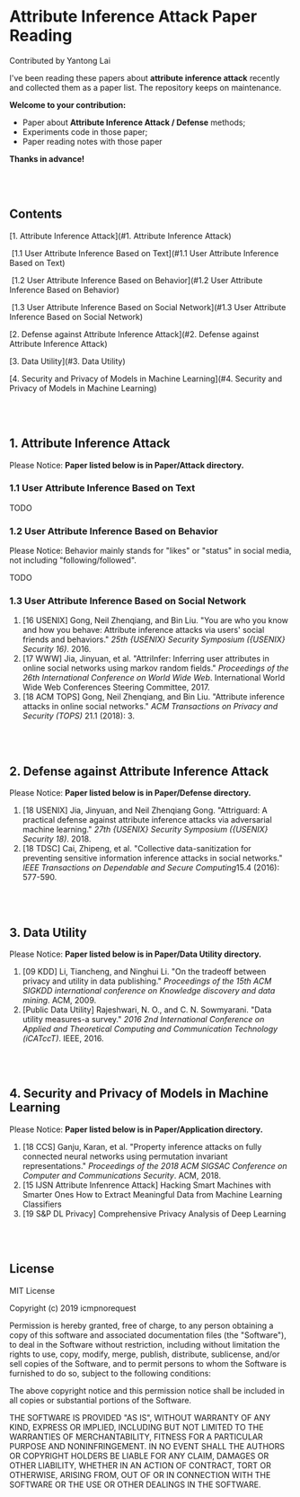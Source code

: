 # Attribute Inference Attack Paper Reading

Contributed by Yantong Lai

I've been reading these papers about **attribute inference attack** recently and collected them as a paper list. The repository keeps on maintenance. 

**Welcome to your contribution:**
- Paper about **Attribute Inference Attack / Defense** methods;
- Experiments code in those paper;
- Paper reading notes with those paper

**Thanks in advance!**

<br></br>

## Contents 

[1. Attribute Inference Attack](#1. Attribute Inference Attack)

​        [1.1 User Attribute Inference Based on Text](#1.1 User Attribute Inference Based on Text)

​        [1.2 User Attribute Inference Based on Behavior](#1.2 User Attribute Inference Based on Behavior)

​        [1.3 User Attribute Inference Based on Social Network](#1.3 User Attribute Inference Based on Social Network)

[2. Defense against Attribute Inference Attack](#2. Defense against Attribute Inference Attack)

[3. Data Utility](#3. Data Utility)

[4. Security and Privacy of Models in Machine Learning](#4. Security and Privacy of Models in Machine Learning)

<br></br>

## 1. Attribute Inference Attack

Please Notice: **Paper listed below is in Paper/Attack directory.**

### 1.1 User Attribute Inference Based on Text

TODO

### 1.2 User Attribute Inference Based on Behavior
Please Notice: Behavior mainly stands for "likes" or "status" in social media, not including "following/followed".

TODO

### 1.3 User Attribute Inference Based on Social Network

1. [16 USENIX] Gong, Neil Zhenqiang, and Bin Liu. "You are who you know and how you behave: Attribute inference attacks via users' social friends and behaviors." *25th {USENIX} Security Symposium ({USENIX} Security 16)*. 2016.
2. [17 WWW] Jia, Jinyuan, et al. "AttriInfer: Inferring user attributes in online social networks using markov random fields." *Proceedings of the 26th International Conference on World Wide Web*. International World Wide Web Conferences Steering Committee, 2017.
3. [18 ACM TOPS] Gong, Neil Zhenqiang, and Bin Liu. "Attribute inference attacks in online social networks." *ACM Transactions on Privacy and Security (TOPS)* 21.1 (2018): 3.

<br></br>


## 2. Defense against Attribute Inference Attack

Please Notice: **Paper listed below is in Paper/Defense directory.**

1. [18 USENIX] Jia, Jinyuan, and Neil Zhenqiang Gong. "Attriguard: A practical defense against attribute inference attacks via adversarial machine learning." *27th {USENIX} Security Symposium ({USENIX} Security 18)*. 2018.
2. [18 TDSC] Cai, Zhipeng, et al. "Collective data-sanitization for preventing sensitive information inference attacks in social networks." *IEEE Transactions on Dependable and Secure Computing*15.4 (2016): 577-590.

<br></br>


## 3. Data Utility

Please Notice: **Paper listed below is in Paper/Data Utility directory.**

1. [09 KDD] Li, Tiancheng, and Ninghui Li. "On the tradeoff between privacy and utility in data publishing." *Proceedings of the 15th ACM SIGKDD international conference on Knowledge discovery and data mining*. ACM, 2009.
2. [Public Data Utility] Rajeshwari, N. O., and C. N. Sowmyarani. "Data utility measures-a survey." *2016 2nd International Conference on Applied and Theoretical Computing and Communication Technology (iCATccT)*. IEEE, 2016.

<br></br>


## 4. Security and Privacy of Models in Machine Learning

Please Notice: **Paper listed below is in Paper/Application directory.**
1. [18 CCS] Ganju, Karan, et al. "Property inference attacks on fully connected neural networks using permutation invariant representations." *Proceedings of the 2018 ACM SIGSAC Conference on Computer and Communications Security*. ACM, 2018.
2. [15 IJSN Attribute Infenrence Attack] Hacking Smart Machines with Smarter Ones How to Extract Meaningful Data from Machine Learning Classifiers
3. [19 S&P DL Privacy] Comprehensive Privacy Analysis of Deep Learning

<br></br>


## License
MIT License

Copyright (c) 2019 icmpnorequest

Permission is hereby granted, free of charge, to any person obtaining a copy
of this software and associated documentation files (the "Software"), to deal
in the Software without restriction, including without limitation the rights
to use, copy, modify, merge, publish, distribute, sublicense, and/or sell
copies of the Software, and to permit persons to whom the Software is
furnished to do so, subject to the following conditions:

The above copyright notice and this permission notice shall be included in all
copies or substantial portions of the Software.

THE SOFTWARE IS PROVIDED "AS IS", WITHOUT WARRANTY OF ANY KIND, EXPRESS OR
IMPLIED, INCLUDING BUT NOT LIMITED TO THE WARRANTIES OF MERCHANTABILITY,
FITNESS FOR A PARTICULAR PURPOSE AND NONINFRINGEMENT. IN NO EVENT SHALL THE
AUTHORS OR COPYRIGHT HOLDERS BE LIABLE FOR ANY CLAIM, DAMAGES OR OTHER
LIABILITY, WHETHER IN AN ACTION OF CONTRACT, TORT OR OTHERWISE, ARISING FROM,
OUT OF OR IN CONNECTION WITH THE SOFTWARE OR THE USE OR OTHER DEALINGS IN THE
SOFTWARE.